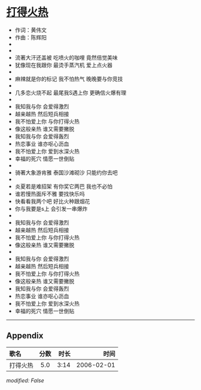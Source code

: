 # [打得火热](https://music.163.com/song?id=66015)

* 作词：黄伟文
* 作曲：陈辉阳
*
*
* 流著大汗还盖被 吃喷火的咖哩 竟然倍觉美味
* 犹像现在我跟你 最烫手蒸汽机 爱上点火器
* 
* 麻辣就是你的标记 我不怕热气 晚晚要与你竞技
* 
* 几多恋火烧不起 最尾我S遇上你 更确信火爆有理
* 
* 我知我与你 会爱得激烈
* 越亲越热 然后短兵相接
* 我不怕爱上你 与你打得火热
* 像这般亲热 谁又需要撇脱
* 我知我与你 会爱得轰烈
* 热恋事业 谁亦呕心沥血
* 我不怕爱上你 爱到水深火热
* 幸福的死穴 情愿一世倒贴
* 
* 骑著大象游肯雅 泰国沙滩砌沙 只能约你去吧
* 
* 炎夏若是难招架 有你奖它两巴 我也不必怕
* 谁若慢热面斥不雅 要找快乐吗
* 快看看我两个吧 好比火种跟烟花
* 你与我要是s上 会引发一串爆炸
* 
* 我知我与你 会爱得激烈
* 越亲越热 然后短兵相接
* 我不怕爱上你 与你打得火热
* 像这般亲热 谁又需要撇脱
* 
* 我知我与你 会爱得激烈
* 越亲越热 然后短兵相接
* 我不怕爱上你 与你打得火热
* 像这般亲热 谁又需要撇脱
* 我知我与你 会爱得轰烈
* 热恋事业 谁亦呕心沥血
* 我不怕爱上你 爱到水深火热
* 幸福的死穴 情愿一世倒贴


---

## Appendix

|歌名|分数|时长|时间|
|:---|:---:|---:|---:|
|打得火热|5.0|3:14|2006-02-01

*modified: False*